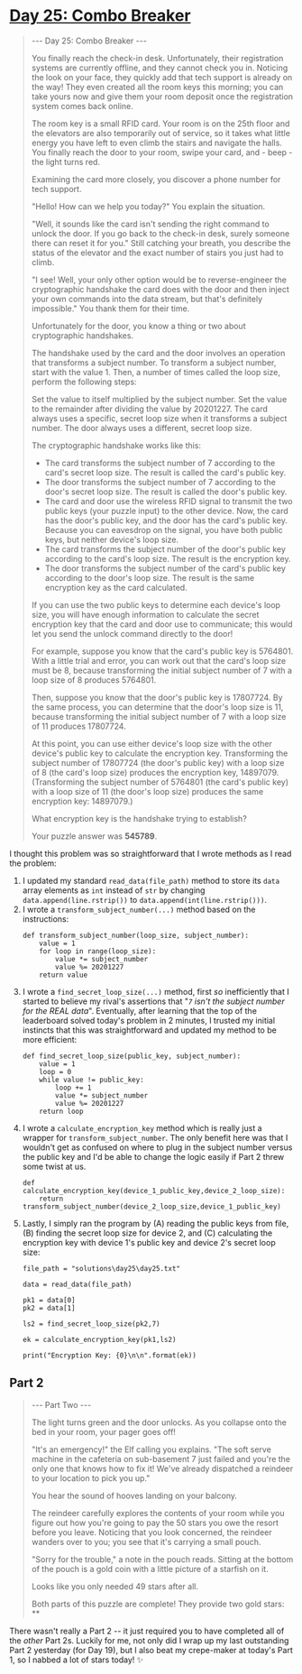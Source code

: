# [Day 25: Combo Breaker](https://adventofcode.com/2020/day/25)
>--- Day 25: Combo Breaker ---
>
>You finally reach the check-in desk. Unfortunately, their registration systems are currently offline, and they cannot check you in. Noticing the look on your face, they quickly add that tech support is already on the way! They even created all the room keys this morning; you can take yours now and give them your room deposit once the registration system comes back online.
>
>The room key is a small RFID card. Your room is on the 25th floor and the elevators are also temporarily out of service, so it takes what little energy you have left to even climb the stairs and navigate the halls. You finally reach the door to your room, swipe your card, and - beep - the light turns red.
>
>Examining the card more closely, you discover a phone number for tech support.
>
>"Hello! How can we help you today?" You explain the situation.
>
>"Well, it sounds like the card isn't sending the right command to unlock the door. If you go back to the check-in desk, surely someone there can reset it for you." Still catching your breath, you describe the status of the elevator and the exact number of stairs you just had to climb.
>
>"I see! Well, your only other option would be to reverse-engineer the cryptographic handshake the card does with the door and then inject your own commands into the data stream, but that's definitely impossible." You thank them for their time.
>
>Unfortunately for the door, you know a thing or two about cryptographic handshakes.
>
>The handshake used by the card and the door involves an operation that transforms a subject number. To transform a subject number, start with the value 1. Then, a number of times called the loop size, perform the following steps:
>
>Set the value to itself multiplied by the subject number.
>Set the value to the remainder after dividing the value by 20201227.
>The card always uses a specific, secret loop size when it transforms a subject number. The door always uses a different, secret loop size.
>
>The cryptographic handshake works like this:
>
>- The card transforms the subject number of 7 according to the card's secret loop size. The result is called the card's public key.
>- The door transforms the subject number of 7 according to the door's secret loop size. The result is called the door's public key.
>- The card and door use the wireless RFID signal to transmit the two public keys (your puzzle input) to the other device. Now, the card has the door's public key, and the door has the card's public key. Because you can eavesdrop on the signal, you have both public keys, but neither device's loop size.
>- The card transforms the subject number of the door's public key according to the card's loop size. The result is the encryption key.
>- The door transforms the subject number of the card's public key according to the door's loop size. The result is the same encryption key as the card calculated.
>
>If you can use the two public keys to determine each device's loop size, you will have enough information to calculate the secret encryption key that the card and door use to communicate; this would let you send the unlock command directly to the door!
>
>For example, suppose you know that the card's public key is 5764801. With a little trial and error, you can work out that the card's loop size must be 8, because transforming the initial subject number of 7 with a loop size of 8 produces 5764801.
>
>Then, suppose you know that the door's public key is 17807724. By the same process, you can determine that the door's loop size is 11, because transforming the initial subject number of 7 with a loop size of 11 produces 17807724.
>
>At this point, you can use either device's loop size with the other device's public key to calculate the encryption key. Transforming the subject number of 17807724 (the door's public key) with a loop size of 8 (the card's loop size) produces the encryption key, 14897079. (Transforming the subject number of 5764801 (the card's public key) with a loop size of 11 (the door's loop size) produces the same encryption key: 14897079.)
>
>What encryption key is the handshake trying to establish?
>
>Your puzzle answer was **545789**.

I thought this problem was so straightforward that I wrote methods as I read the problem:

1. I updated my standard `read_data(file_path)` method to store its `data` array elements as `int` instead of `str` by changing `data.append(line.rstrip())` to `data.append(int(line.rstrip()))`.
2. I wrote a `transform_subject_number(...)` method based on the instructions:
    ```
    def transform_subject_number(loop_size, subject_number):
        value = 1
        for loop in range(loop_size):
            value *= subject_number
            value %= 20201227
        return value
    ```
3. I wrote a `find_secret_loop_size(...)` method, first _so_ inefficiently that I started to believe my rival's assertions that "_`7` isn't the subject number for the REAL data_". Eventually, after learning that the top of the leaderboard solved today's problem in 2 minutes, I trusted my initial instincts that this was straightforward and updated my method to be more efficient:
    ```
    def find_secret_loop_size(public_key, subject_number):
        value = 1
        loop = 0
        while value != public_key:
            loop += 1
            value *= subject_number
            value %= 20201227
        return loop
    ```
4. I wrote a `calculate_encryption_key` method which is really just a wrapper for `transform_subject_number`. The only benefit here was that I wouldn't get as confused on where to plug in the subject number versus the public key and I'd be able to change the logic easily if Part 2 threw some twist at us.
    ```
    def calculate_encryption_key(device_1_public_key,device_2_loop_size):
        return transform_subject_number(device_2_loop_size,device_1_public_key)
    ```
5. Lastly, I simply ran the program by (A) reading the public keys from file, (B) finding the secret loop size for device 2, and (C) calculating the encryption key with device 1's public key and device 2's secret loop size:
    ```
    file_path = "solutions\day25\day25.txt"
    
    data = read_data(file_path)

    pk1 = data[0]
    pk2 = data[1]

    ls2 = find_secret_loop_size(pk2,7)

    ek = calculate_encryption_key(pk1,ls2)

    print("Encryption Key: {0}\n\n".format(ek))
    ```

## Part 2
>--- Part Two ---
>
>The light turns green and the door unlocks. As you collapse onto the bed in your room, your pager goes off!
>
>"It's an emergency!" the Elf calling you explains. "The soft serve machine in the cafeteria on sub-basement 7 just failed and you're the only one that knows how to fix it! We've already dispatched a reindeer to your location to pick you up."
>
>You hear the sound of hooves landing on your balcony.
>
>The reindeer carefully explores the contents of your room while you figure out how you're going to pay the 50 stars you owe the resort before you leave. Noticing that you look concerned, the reindeer wanders over to you; you see that it's carrying a small pouch.
>
>"Sorry for the trouble," a note in the pouch reads. Sitting at the bottom of the pouch is a gold coin with a little picture of a starfish on it.
>
>Looks like you only needed 49 stars after all.
>
>Both parts of this puzzle are complete! They provide two gold stars: **

There wasn't really a Part 2 -- it just required you to have completed all of the _other_ Part 2s. Luckily for me, not only did I wrap up my last outstanding Part 2 yesterday (for Day 19), but I also beat my crepe-maker at today's Part 1, so I nabbed a lot of stars today! ✨